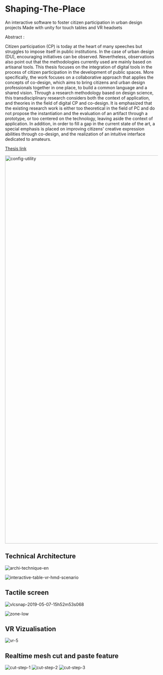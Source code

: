 # Shaping-The-Place
An interactive software to foster citizen participation in urban design projects
Made with unity for touch tables and VR headsets

Abstract :

Citizen participation (CP) is today at the heart of many speeches but struggles to impose itself in public institutions. In the case of urban design (DU), encouraging initiatives can be observed. Nevertheless, observations also point out that the methodologies currently used are mainly based on artisanal tools. This thesis focuses on the integration of digital tools in the process of citizen participation in the development of public spaces. More specifically, the work focuses on a collaborative approach that applies the concepts of co-design, which aims to bring citizens and urban design professionals together in one place, to build a common language and a shared vision. Through a research methodology based on design science, this transdisciplinary research considers both the context of application, and theories in the field of digital CP and co-design. It is emphasized that the existing research work is either too theoretical in the field of PC and do not propose the instantiation and the evaluation of an artifact through a prototype, or too centered on the technology, leaving aside the context of application. In addition, in order to fill a gap in the current state of the art, a special emphasis is placed on improving citizens' creative expression abilities through co-design, and the realization of an intuitive interface dedicated to amateurs.

[Thesis link](https://pastel.hal.science/tel-02192083)


<img width="1280" alt="config-utility" src="https://github.com/Biouche/Shaping-The-Place/assets/5521028/5af3c2b1-c1c5-4ae0-acd9-861cae5aa48f">

## Technical Architecture

![archi-technique-en](https://github.com/Biouche/Shaping-The-Place/assets/5521028/1732fbd2-3ba0-41fe-a651-a536467215d4)

![interactive-table-vr-hmd-scenario](https://github.com/Biouche/Shaping-The-Place/assets/5521028/d43e7483-6565-411f-9d26-f5dcdc9c8e21)

## Tactile screen
![vlcsnap-2019-05-07-15h52m53s068](https://github.com/Biouche/Shaping-The-Place/assets/5521028/e64bd293-835f-4de0-9ea4-ca0bf77f987b)

![zone-low](https://github.com/Biouche/Shaping-The-Place/assets/5521028/b0e8d3ba-6f0f-4494-a482-9c62abe10fcf)

## VR Vizualisation

![vr-5](https://github.com/Biouche/Shaping-The-Place/assets/5521028/a93c5e8b-5968-48b7-8800-1c8fed90b8a9)

## Realtime mesh cut and paste feature
![cut-step-1](https://github.com/Biouche/Shaping-The-Place/assets/5521028/9972eee9-5cbb-4270-9792-8a4ef25b7f33)
![cut-step-2](https://github.com/Biouche/Shaping-The-Place/assets/5521028/e09a37d4-96b4-4166-bfb0-5fec5fbe7495)
![cut-step-3](https://github.com/Biouche/Shaping-The-Place/assets/5521028/879defa0-24a0-44a6-8a12-fdb47a1d91b7)
